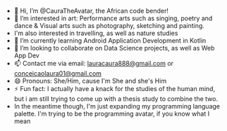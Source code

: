 - 👋 Hi, I’m @CauraTheAvatar, the African code bender!
- 👀 I’m interested in art: Performance arts such as singing, poetry and dance & Visual arts such as photography, sketching and painting.
- I'm also interested in travelling, as well as nature studies
- 🌱 I’m currently learning Android Application Development in Kotlin
- 💞️ I’m looking to collaborate on Data Science projects, as well as Web App Dev
- 📫 Contact me via email: lauracaura888@gmail.com or conceicaolaura01@gmail.com
- 😄 Pronouns: She/Him, cause I'm She and she's Him
- ⚡ Fun fact: I actually have a knack for the studies of the human mind, but i am still trying to come up with a thesis study to combine the two.
- In the meantime though, I'm just expanding my programming language palette. I'm trying to be the programming avatar, if you know what I mean

<!---
CauraTheAvatar/CauraTheAvatar is a ✨ special ✨ repository because its `README.md` (this file) appears on your GitHub profile.
You can click the Preview link to take a look at your changes.
--->
